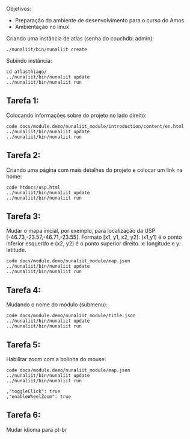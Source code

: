 Objetivos:

- Preparação do ambiente de desenvolvimento para o curso do Amos
- Ambientação no linux

Criando uma instância de atlas (senha do couchdb: admin):

    ./nunaliit/bin/nunaliit create

Subindo instância:

    cd atlasthiago/
    ../nunaliit/bin/nunaliit update
    ../nunaliit/bin/nunaliit run

## Tarefa 1:

Colocando informações sobre do projeto no lado direito:

    code docs/module.demo/nunaliit_module/introduction/content/en.html
    ../nunaliit/bin/nunaliit update
    ../nunaliit/bin/nunaliit run

## Tarefa 2:

Criando uma página com mais detalhes do projeto e colocar um link na home:

    code htdocs/usp.html
    ../nunaliit/bin/nunaliit update
    ../nunaliit/bin/nunaliit run

## Tarefa 3:

Mudar o mapa inicial, por exemplo, para localização da USP [-46.73,-23.57,-46.71,-23.55].
Formato [x1, y1, x2, y2]: (x1,y1) é o ponto inferior esquerdo e (x2, y2) é o ponto superior direito.
x: longitude e y: latitude.

    code docs/module.demo/nunaliit_module/map.json
    ../nunaliit/bin/nunaliit update
    ../nunaliit/bin/nunaliit run

## Tarefa 4:

Mudando o nome do módulo (submenu):

    code docs/module.demo/nunaliit_module/title.json
    ../nunaliit/bin/nunaliit update
    ../nunaliit/bin/nunaliit run

## Tarefa 5:

Habilitar zoom com a bolinha do mouse:

    code docs/module.demo/nunaliit_module/map.json
    ../nunaliit/bin/nunaliit update
    ../nunaliit/bin/nunaliit run

    ,"toggleClick": true
    ,"enableWheelZoom": true

## Tarefa 6:

Mudar idioma para pt-br
